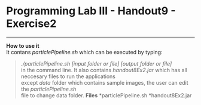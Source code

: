 # Programming Lab III - Handout9 - Exercise2 #
---------------------------------------------------
**How to use it**<br/>
It contans *particlePipeline.sh* which can be executed by typing:<br/>
>*./particlePipeline.sh [input folder or file] [output folder or file]*<br/>
in the command line.
It also contains *handout8Ex2.jar* which has all neccesary files to run the applications<br/>
except *data* folder which contains sample images, the user can edit the *particlePipeline.sh*<br/>
file to change data folder.
**Files**
*particlePipeline.sh
*handout8Ex2.jar
